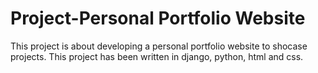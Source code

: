 # Project-Personal Portfolio Website
 This project is about developing a personal portfolio website to shocase projects. This project has been written in django, python, html and css.
